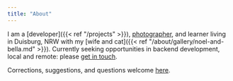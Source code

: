 ```yaml
---
title: "About"
---
```


I am a [developer]({{< ref "/projects" >}}), [photographer](https://instagram.com/kellenfu), and learner living in Duisburg, NRW with my [wife and cat]({{< ref "/about/gallery/noel-and-bella.md" >}}). Currently seeking opportunities in backend development, local and remote: please [get in touch](mailto:kellen@kellenfujimoto.com).

Corrections, suggestions, and questions welcome [here](https://gitlab.com/rakenodiax/rakenodiax.gitlab.io/issues/new).